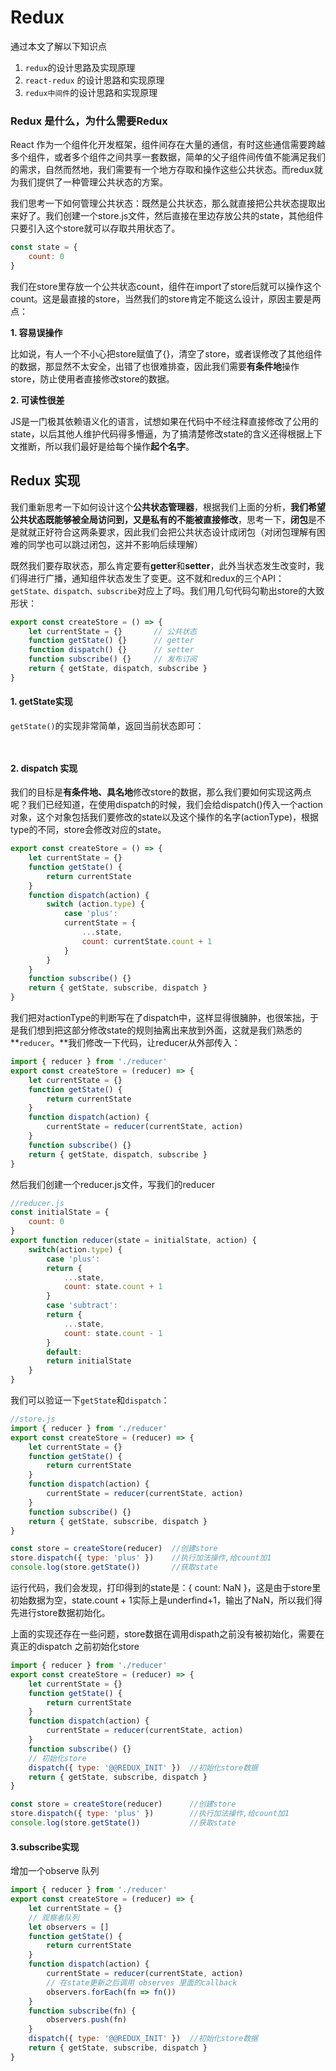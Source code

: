 # Redux

通过本文了解以下知识点

1. `redux`的设计思路及实现原理
2. `react-redux` 的设计思路和实现原理
3. `redux中间件`的设计思路和实现原理



### Redux 是什么，为什么需要Redux

React 作为一个组件化开发框架，组件间存在大量的通信，有时这些通信需要跨越多个组件，或者多个组件之间共享一套数据，简单的父子组件间传值不能满足我们的需求，自然而然地，我们需要有一个地方存取和操作这些公共状态。而redux就为我们提供了一种管理公共状态的方案。



我们思考一下如何管理公共状态：既然是公共状态，那么就直接把公共状态提取出来好了。我们创建一个store.js文件，然后直接在里边存放公共的state，其他组件只要引入这个store就可以存取共用状态了。

```js
const state = {    
    count: 0
}
```

我们在store里存放一个公共状态count，组件在import了store后就可以操作这个count。这是最直接的store，当然我们的store肯定不能这么设计，原因主要是两点：

**1. 容易误操作**

比如说，有人一个不小心把store赋值了{}，清空了store，或者误修改了其他组件的数据，那显然不太安全，出错了也很难排查，因此我们需要**有条件地**操作store，防止使用者直接修改store的数据。

**2. 可读性很差**

JS是一门极其依赖语义化的语言，试想如果在代码中不经注释直接修改了公用的state，以后其他人维护代码得多懵逼，为了搞清楚修改state的含义还得根据上下文推断，所以我们最好是给每个操作**起个名字**。



## Redux 实现

我们重新思考一下如何设计这个**公共状态管理器**，根据我们上面的分析，**我们希望公共状态既能够被全局访问到，又是私有的不能被直接修改**，思考一下，**闭包**是不是就就正好符合这两条要求，因此我们会把公共状态设计成闭包（对闭包理解有困难的同学也可以跳过闭包，这并不影响后续理解）



既然我们要存取状态，那么肯定要有**getter**和**setter**，此外当状态发生改变时，我们得进行广播，通知组件状态发生了变更。这不就和redux的三个API：`getState、dispatch、subscribe`对应上了吗。我们用几句代码勾勒出store的大致形状：


```js
export const createStore = () => {    
    let currentState = {}       // 公共状态    
    function getState() {}      // getter    
    function dispatch() {}      // setter    
    function subscribe() {}     // 发布订阅    
    return { getState, dispatch, subscribe }
}
```

#### 1. getState实现

`getState()`的实现非常简单，返回当前状态即可：

```js



```



#### 2. dispatch 实现

我们的目标是**有条件地、具名地**修改store的数据，那么我们要如何实现这两点呢？我们已经知道，在使用dispatch的时候，我们会给dispatch()传入一个action对象，这个对象包括我们要修改的state以及这个操作的名字(actionType)，根据type的不同，store会修改对应的state。

```js
export const createStore = () => {    
    let currentState = {}    
    function getState() {        
        return currentState    
    }    
    function dispatch(action) {        
        switch (action.type) {            
            case 'plus':            
            currentState = {                 
                ...state,                 
                count: currentState.count + 1            
            }        
        }    
    }    
    function subscribe() {}    
    return { getState, subscribe, dispatch }
}

```

我们把对actionType的判断写在了dispatch中，这样显得很臃肿，也很笨拙，于是我们想到把这部分修改state的规则抽离出来放到外面，这就是我们熟悉的**`reducer`。**我们修改一下代码，让reducer从外部传入：

```js
import { reducer } from './reducer'
export const createStore = (reducer) => {    
    let currentState = {}     
    function getState() {        
        return currentState    
    }    
    function dispatch(action) {         
        currentState = reducer(currentState, action)  
    }    
    function subscribe() {}    
    return { getState, dispatch, subscribe }
}
```

然后我们创建一个reducer.js文件，写我们的reducer

```js
//reducer.js
const initialState = {    
    count: 0
}
export function reducer(state = initialState, action) {    
    switch(action.type) {      
        case 'plus':        
        return {            
            ...state,                    
            count: state.count + 1        
        }      
        case 'subtract':        
        return {            
            ...state,            
            count: state.count - 1        
        }      
        default:        
        return initialState    
    }
}
```



我们可以验证一下`getState`和`dispatch`：

```js
//store.js
import { reducer } from './reducer'
export const createStore = (reducer) => {    
    let currentState = {}        
    function getState() {                
        return currentState        
    }        
    function dispatch(action) {                
        currentState = reducer(currentState, action)  
    }        
    function subscribe() {}        
    return { getState, subscribe, dispatch }
}

const store = createStore(reducer)  //创建store
store.dispatch({ type: 'plus' })    //执行加法操作,给count加1
console.log(store.getState())       //获取state
```

运行代码，我们会发现，打印得到的state是：{ count: NaN }，这是由于store里初始数据为空，state.count + 1实际上是underfind+1，输出了NaN，所以我们得先进行store数据初始化。

上面的实现还存在一些问题，store数据在调用dispath之前没有被初始化，需要在真正的dispatch 之前初始化store

```js
import { reducer } from './reducer'
export const createStore = (reducer) => {        
    let currentState = {}        
    function getState() {                
        return currentState        
    }        
    function dispatch(action) {                
        currentState = reducer(currentState, action)        
    }        
    function subscribe() {} 
  	// 初始化store
    dispatch({ type: '@@REDUX_INIT' })  //初始化store数据        
    return { getState, subscribe, dispatch }
}

const store = createStore(reducer)      //创建store
store.dispatch({ type: 'plus' })        //执行加法操作,给count加1
console.log(store.getState())           //获取state
```



#### 3.subscribe实现

增加一个observe 队列

```js
import { reducer } from './reducer'
export const createStore = (reducer) => {        
    let currentState = {}   
    // 观察者队列   
    let observers = []                  
    function getState() {                
        return currentState        
    }        
    function dispatch(action) {                
        currentState = reducer(currentState, action)
        // 在state更新之后调用 observes 里面的callback
        observers.forEach(fn => fn())        
    }        
    function subscribe(fn) {                
        observers.push(fn)        
    }        
    dispatch({ type: '@@REDUX_INIT' })  //初始化store数据        
    return { getState, subscribe, dispatch }
}
```

